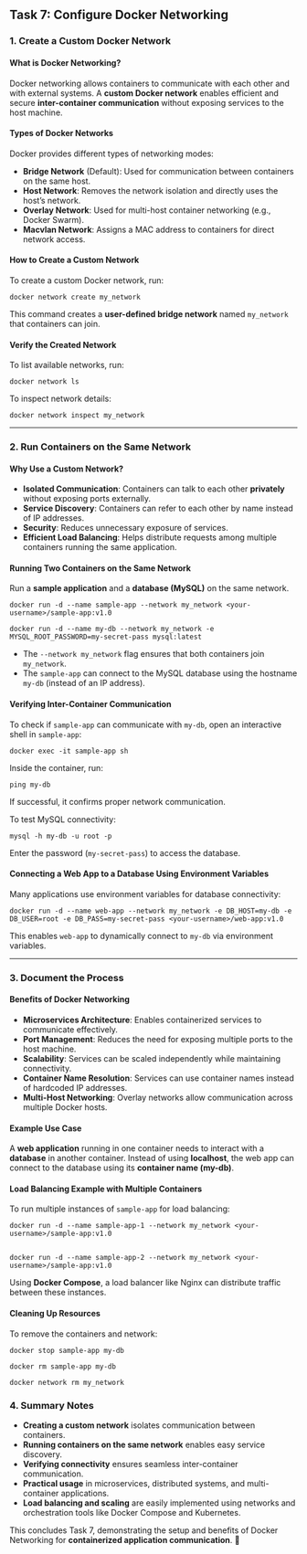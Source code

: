 ## Task 7: Configure Docker Networking

### 1. Create a Custom Docker Network

#### What is Docker Networking?

Docker networking allows containers to communicate with each other and with external systems. A **custom Docker network** enables efficient and secure **inter-container communication** without exposing services to the host machine.

#### Types of Docker Networks

Docker provides different types of networking modes:

- **Bridge Network** (Default): Used for communication between containers on the same host.
- **Host Network**: Removes the network isolation and directly uses the host’s network.
- **Overlay Network**: Used for multi-host container networking (e.g., Docker Swarm).
- **Macvlan Network**: Assigns a MAC address to containers for direct network access.

#### How to Create a Custom Network

To create a custom Docker network, run:

    
    docker network create my_network
    

This command creates a **user-defined bridge network** named `my_network` that containers can join.

#### Verify the Created Network

To list available networks, run:

    
    docker network ls


To inspect network details:

    
    docker network inspect my_network
    

---

### 2. Run Containers on the Same Network

#### Why Use a Custom Network?

- **Isolated Communication**: Containers can talk to each other **privately** without exposing ports externally.
- **Service Discovery**: Containers can refer to each other by name instead of IP addresses.
- **Security**: Reduces unnecessary exposure of services.
- **Efficient Load Balancing**: Helps distribute requests among multiple containers running the same application.

#### Running Two Containers on the Same Network

Run a **sample application** and a **database (MySQL)** on the same network.

    
    docker run -d --name sample-app --network my_network <your-username>/sample-app:v1.0
    
    docker run -d --name my-db --network my_network -e MYSQL_ROOT_PASSWORD=my-secret-pass mysql:latest
    

- The `--network my_network` flag ensures that both containers join `my_network`.
- The `sample-app` can connect to the MySQL database using the hostname `my-db` (instead of an IP address).

#### Verifying Inter-Container Communication

To check if `sample-app` can communicate with `my-db`, open an interactive shell in `sample-app`:

    
    docker exec -it sample-app sh
    

Inside the container, run:

    
    ping my-db
    

If successful, it confirms proper network communication.

To test MySQL connectivity:

    
    mysql -h my-db -u root -p
    

Enter the password (`my-secret-pass`) to access the database.

#### Connecting a Web App to a Database Using Environment Variables

Many applications use environment variables for database connectivity:

    
    docker run -d --name web-app --network my_network -e DB_HOST=my-db -e DB_USER=root -e DB_PASS=my-secret-pass <your-username>/web-app:v1.0
    

This enables `web-app` to dynamically connect to `my-db` via environment variables.

---

### 3. Document the Process

#### Benefits of Docker Networking

- **Microservices Architecture**: Enables containerized services to communicate effectively.
- **Port Management**: Reduces the need for exposing multiple ports to the host machine.
- **Scalability**: Services can be scaled independently while maintaining connectivity.
- **Container Name Resolution**: Services can use container names instead of hardcoded IP addresses.
- **Multi-Host Networking**: Overlay networks allow communication across multiple Docker hosts.

#### Example Use Case

A **web application** running in one container needs to interact with a **database** in another container. Instead of using **localhost**, the web app can connect to the database using its **container name (my-db)**.

#### Load Balancing Example with Multiple Containers

To run multiple instances of `sample-app` for load balancing:

    
    docker run -d --name sample-app-1 --network my_network <your-username>/sample-app:v1.0

    
    docker run -d --name sample-app-2 --network my_network <your-username>/sample-app:v1.0
    

Using **Docker Compose**, a load balancer like Nginx can distribute traffic between these instances.

#### Cleaning Up Resources

To remove the containers and network:

    
    docker stop sample-app my-db
    
    docker rm sample-app my-db
    
    docker network rm my_network
    

### 4. Summary Notes

- **Creating a custom network** isolates communication between containers.
- **Running containers on the same network** enables easy service discovery.
- **Verifying connectivity** ensures seamless inter-container communication.
- **Practical usage** in microservices, distributed systems, and multi-container applications.
- **Load balancing and scaling** are easily implemented using networks and orchestration tools like Docker Compose and Kubernetes.

This concludes Task 7, demonstrating the setup and benefits of Docker Networking for **containerized application communication**. 🚀